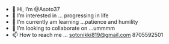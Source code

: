 - 👋 Hi, I’m @Asoto37
- 👀 I’m interested in ... progressing in life
- 🌱 I’m currently am learning ...patience and humility
- 💞️ I’m looking to collaborate on ...ummmm
- 📫 How to reach me ... sotonikki819@gmail.com 8705592501

<!---
Asoto37/Asoto37 is a ✨ special ✨ repository because its `README.md` (this file) appears on your GitHub profile.
You can click the Preview link to take a look at your changes.
--->
